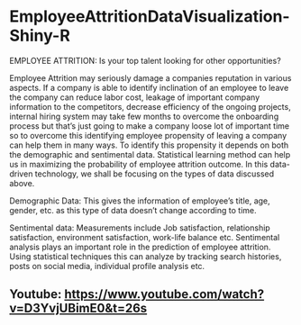 # EmployeeAttritionDataVisualization-Shiny-R
EMPLOYEE ATTRITION: Is your top talent looking for other opportunities?

Employee Attrition may seriously damage a companies reputation in various aspects. If a company is able to identify inclination of an employee to leave the company can reduce labor cost, leakage of important company information to the competitors, decrease efficiency of the ongoing projects, internal hiring system may take few months to overcome the onboarding process but that’s just going to make a company loose lot of important time so to overcome this identifying  employee propensity of leaving a company can help them in many ways. To identify this propensity it depends on both the demographic and sentimental data.
Statistical learning method can help us in maximizing the probability of employee attrition outcome. In this data-driven technology, we shall be focusing on the types of data discussed above.

Demographic Data: This gives the information of employee’s title, age, gender, etc. as this type of data doesn’t change according to time.

Sentimental data: Measurements include Job satisfaction, relationship satisfaction,  environment satisfaction, work-life balance etc. Sentimental analysis plays an important role in the prediction of employee attrition. Using statistical techniques this can analyze by tracking search histories, posts on social media, individual profile analysis etc.

## Youtube: https://www.youtube.com/watch?v=D3YvjUBimE0&t=26s

